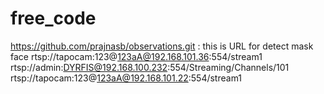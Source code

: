 # free_code
https://github.com/prajnasb/observations.git : this is URL for detect mask face 
rtsp://tapocam:123@123aA@192.168.101.36:554/stream1
rtsp://admin:DYRFIS@192.168.100.232:554/Streaming/Channels/101
rtsp://tapocam:123@123aA@192.168.101.22:554/stream1
